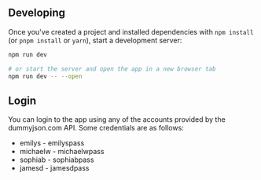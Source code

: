 ## Developing

Once you've created a project and installed dependencies with `npm install` (or `pnpm install` or `yarn`), start a development server:

```bash
npm run dev

# or start the server and open the app in a new browser tab
npm run dev -- --open
```

## Login

You can login to the app using any of the accounts provided by the dummyjson.com API.
Some credentials are as follows:

- emilys - emilyspass
- michaelw - michaelwpass
- sophiab - sophiabpass
- jamesd - jamesdpass
